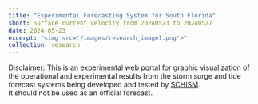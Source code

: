 ```yaml
---
title: "Experimental Forecasting System for South Florida"
short: Surface current velocity from 20240523 to 20240527
date: 2024-05-23
excerpt: "<img src='/images/research_image1.png'>"
collection: research
---
```


Disclaimer:
This is an experimental web portal for graphic visualization of the operational and experimental results from the storm surge and tide forecast systems being developed and tested by [SCHISM](https://ccrm.vims.edu/schismweb/).<br/>
It should not be used as an official forecast.  
